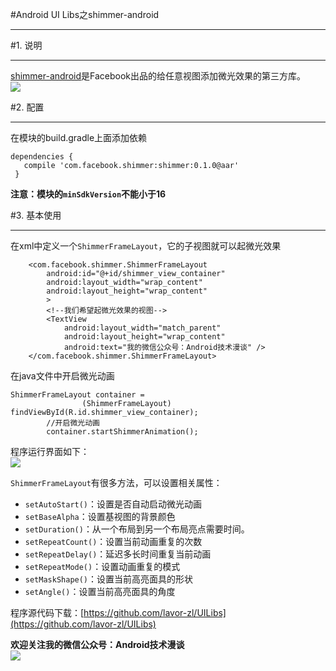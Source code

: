 #Android UI Libs之shimmer-android  
***  
#1. 说明  
***  
[shimmer-android](https://github.com/facebook/shimmer-android)是Facebook出品的给任意视图添加微光效果的第三方库。  
![](http://i.imgur.com/yw1s55V.gif)  

#2. 配置  
***  
在模块的build.gradle上面添加依赖  
```  
dependencies {
   compile 'com.facebook.shimmer:shimmer:0.1.0@aar'
 }  
```  

**注意：模块的`minSdkVersion`不能小于16**   

#3. 基本使用  
***  
在xml中定义一个`ShimmerFrameLayout`，它的子视图就可以起微光效果  
```
    <com.facebook.shimmer.ShimmerFrameLayout
        android:id="@+id/shimmer_view_container"
        android:layout_width="wrap_content"
        android:layout_height="wrap_content"
        >
        <!--我们希望起微光效果的视图-->
        <TextView
            android:layout_width="match_parent"
            android:layout_height="wrap_content"
            android:text="我的微信公众号：Android技术漫谈" />
    </com.facebook.shimmer.ShimmerFrameLayout>  
```  
在java文件中开启微光动画  
```  
ShimmerFrameLayout container =
                (ShimmerFrameLayout) findViewById(R.id.shimmer_view_container);
        //开启微光动画
        container.startShimmerAnimation();  
```  

程序运行界面如下：  
![](http://i.imgur.com/ud3iJo0.gif)  

`ShimmerFrameLayout`有很多方法，可以设置相关属性：  
- `setAutoStart()`：设置是否自动启动微光动画  
- `setBaseAlpha`：设置基视图的背景颜色  
- `setDuration()`：从一个布局到另一个布局亮点需要时间。  
- `setRepeatCount()`：设置当前动画重复的次数  
- `setRepeatDelay()`：延迟多长时间重复当前动画  
- `setRepeatMode()`：设置动画重复的模式  
- `setMaskShape()`：设置当前高亮面具的形状  
- `setAngle()`：设置当前高亮面具的角度  


程序源代码下载：[https://github.com/lavor-zl/UILibs](https://github.com/lavor-zl/UILibs)   


**欢迎关注我的微信公众号：Android技术漫谈**  
![](http://i.imgur.com/u75x3BP.jpg)


